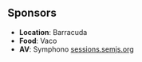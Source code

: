 ##  Sponsors

- **Location**: Barracuda
- **Food**: Vaco
- **AV**: Symphono [sessions.semjs.org](http://sessions.semjs.org)
